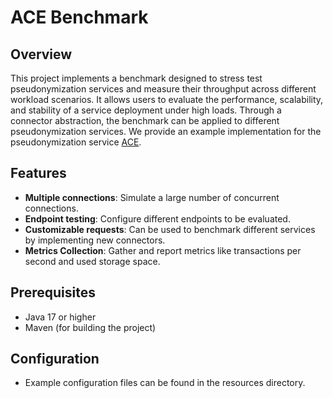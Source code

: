 # ACE Benchmark

## Overview

This project implements a benchmark designed to stress test pseudonymization services and measure their throughput
across different workload scenarios. It allows users to evaluate the performance, scalability, and stability of a
service deployment under high loads. Through a connector abstraction, the benchmark can be applied to different
pseudonymization services. We provide an example implementation for the pseudonymization service [ACE](https://github.com/TrustDeck/ace).

## Features

- **Multiple connections**: Simulate a large number of concurrent connections.
- **Endpoint testing**: Configure different endpoints to be evaluated.
- **Customizable requests**: Can be used to benchmark different services by implementing new connectors.
- **Metrics Collection**: Gather and report metrics like transactions per second and used storage space.

## Prerequisites

- Java 17 or higher
- Maven (for building the project)

## Configuration

- Example configuration files can be found in the resources directory.
